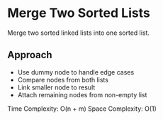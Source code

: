 # Merge Two Sorted Lists

Merge two sorted linked lists into one sorted list.

## Approach
- Use dummy node to handle edge cases
- Compare nodes from both lists
- Link smaller node to result
- Attach remaining nodes from non-empty list

Time Complexity: O(n + m)
Space Complexity: O(1) 